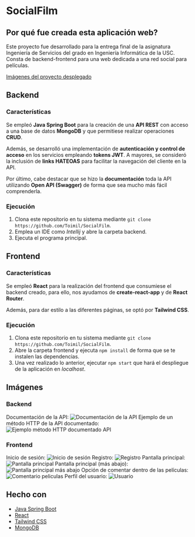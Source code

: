 # SocialFilm

## Por qué fue creada esta aplicación web?

Este proyecto fue desarrollado para la entrega final de la asignatura Ingeniería de Servicios del grado en Ingeniería Informática de la USC. Consta de backend-frontend para una web dedicada a una red social para películas.

 [Imágenes del proyecto desplegado](#Imágenes)

## Backend

### Características

Se empleó **Java Spring Boot** para la creación de una **API REST** con acceso a una base de datos **MongoDB** y que permitiese realizar operaciones **CRUD**.

Además, se desarrolló una implementación de **autenticación y control de acceso** en los servicios empleando **tokens JWT**. A mayores, se consideró la inclusión de **links HATEOAS** para facilitar la navegación del cliente en la API.

Por último, cabe destacar que se hizo la **documentación** toda la API utilizando **Open API (Swagger)** de forma que sea mucho más fácil comprenderla.

### Ejecución

1. Clona este repositorio en tu sistema mediante ```git clone https://github.com/Toimil/SocialFilm```.
2. Emplea un IDE como *Intellij* y abre la carpeta backend.
3. Ejecuta el programa principal.


## Frontend

### Características

Se empleó **React** para la realización del frontend que consumiese el backend creado, para ello, nos ayudamos de **create-react-app** y de **React Router**.

Además, para dar estilo a las diferentes páginas, se optó por **Tailwind CSS**.

### Ejecución

1. Clona este repositorio en tu sistema mediante ```git clone https://github.com/Toimil/SocialFilm```.
2. Abre la carpeta frontend y ejecuta ```npm install``` de forma que se te instalen las dependencias.
3. Una vez realizado lo anterior, ejecutar ```npm start``` que hará el despliegue de la aplicación en *localhost*.

## Imágenes
### Backend
Documentación de la API:
<image src="https://raw.githubusercontent.com/Toimil/SocialFilm/master/readme-img/Documentacion-API.png" alt="Documentación de la API">
Ejemplo de un método HTTP de la API documentado:
<image src="https://raw.githubusercontent.com/Toimil/SocialFilm/master/readme-img/Documentacion-API-metodos.png" alt="Ejemplo método HTTP documentado API">
### Frontend
Inicio de sesión:
<image src="https://raw.githubusercontent.com/Toimil/SocialFilm/master/readme-img/Inicio-Sesion.png" alt="Inicio de sesión">
Registro:
<image src="https://raw.githubusercontent.com/Toimil/SocialFilm/master/readme-img/Registro.png" alt="Registro">
Pantalla principal:
<image src="https://raw.githubusercontent.com/Toimil/SocialFilm/master/readme-img/pagina-principal.png" alt="Pantalla principal">
Pantalla principal (más abajo):
<image src="https://raw.githubusercontent.com/Toimil/SocialFilm/master/readme-img/pagina-principal-peliculas.png" alt="Pantalla principal más abajo">
Opción de comentar dentro de las películas:
<image src="https://raw.githubusercontent.com/Toimil/SocialFilm/main/readme-img/comentario-pelicula.png" alt="Comentario peliculas">
Perfil del usuario:
<image src="https://raw.githubusercontent.com/Toimil/SocialFilm/master/readme-img/usuario.png" alt="Usuario">



## Hecho con

* [Java Spring Boot](https://spring.io/projects/spring-boot/)
* [React](https://es.react.dev/)
* [Tailwind CSS](https://tailwindcss.com/)
* [MongoDB](https://www.mongodb.com/es)




